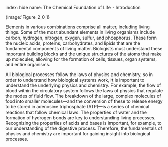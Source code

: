 index: hide
name: The Chemical Foundation of Life - Introduction


{image:'Figure_2_0_1}
        

Elements in various combinations comprise all matter, including living things. Some of the most abundant elements in living organisms include carbon, hydrogen, nitrogen, oxygen, sulfur, and phosphorus. These form the nucleic acids, proteins, carbohydrates, and lipids that are the fundamental components of living matter. Biologists must understand these important building blocks and the unique structures of the atoms that make up molecules, allowing for the formation of cells, tissues, organ systems, and entire organisms.

All biological processes follow the laws of physics and chemistry, so in order to understand how biological systems work, it is important to understand the underlying physics and chemistry. For example, the flow of blood within the circulatory system follows the laws of physics that regulate the modes of fluid flow. The breakdown of the large, complex molecules of food into smaller molecules—and the conversion of these to release energy to be stored in adenosine triphosphate (ATP)—is a series of chemical reactions that follow chemical laws. The properties of water and the formation of hydrogen bonds are key to understanding living processes. Recognizing the properties of acids and bases is important, for example, to our understanding of the digestive process. Therefore, the fundamentals of physics and chemistry are important for gaining insight into biological processes.
